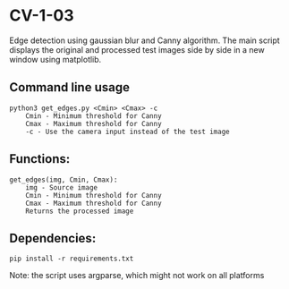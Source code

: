 # CV-1-03
Edge detection using gaussian blur and Canny algorithm.
The main script displays the original and processed test images side by side in a new window using matplotlib.

## Command line usage 
    python3 get_edges.py <Cmin> <Cmax> -c
        Cmin - Minimum threshold for Canny
        Cmax - Maximum threshold for Canny
        -c - Use the camera input instead of the test image

## Functions:
    get_edges(img, Cmin, Cmax):
        img - Source image
        Cmin - Minimum threshold for Canny
        Cmax - Maximum threshold for Canny
        Returns the processed image

## Dependencies: 
    pip install -r requirements.txt
Note: the script uses argparse, which might not work on all platforms
